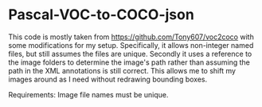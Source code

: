 # Pascal-VOC-to-COCO-json

This code is mostly taken from https://github.com/Tony607/voc2coco
with some modifications for my setup. Specifically, it allows non-integer named files, but still assumes the files are unique. Secondly it uses a reference to the image folders to determine the image's path rather than assuming the path in the XML annotations is still correct. This allows me to shift my images around as I need without redrawing bounding boxes.

Requirements:
  Image file names must be unique.
